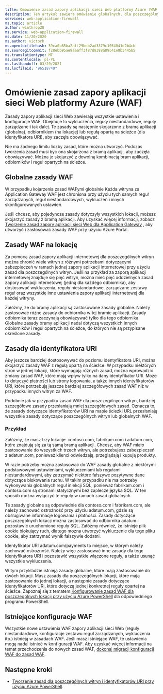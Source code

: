 ```yaml
---
title: Omówienie zasad zapory aplikacji sieci Web platformy Azure (WAF)
description: Ten artykuł zawiera omówienie globalnych, dla poszczególnych witryn i zasad dotyczących identyfikatorów URI dla zapory aplikacji sieci Web (WAF).
services: web-application-firewall
ms.topic: article
author: winthrop28
ms.service: web-application-firewall
ms.date: 11/20/2020
ms.author: victorh
ms.openlocfilehash: 59ca0b85ba2aff29bdb2ad3379c1054041d2b4cb
ms.sourcegitcommit: f28ebb95ae9aaaff3f87d8388a09b41e0b3445b5
ms.translationtype: MT
ms.contentlocale: pl-PL
ms.lasthandoff: 03/29/2021
ms.locfileid: "96518740"
---
```

# <a name="azure-web-application-firewall-waf-policy-overview"></a>Omówienie zasad zapory aplikacji sieci Web platformy Azure (WAF)

Zasady zapory aplikacji sieci Web zawierają wszystkie ustawienia i konfiguracje WAF. Obejmuje to wykluczenia, reguły niestandardowe, reguły zarządzane i tak dalej. Te zasady są następnie skojarzone z bramą aplikacji (globalną), odbiornikiem (na lokację) lub regułą opartą na ścieżce (dla identyfikatora URI), aby zaczęła obowiązywać.

Nie ma żadnego limitu liczby zasad, które można utworzyć. Podczas tworzenia zasad musi być ona skojarzona z bramą aplikacji, aby zaczęła obowiązywać. Można je skojarzyć z dowolną kombinacją bram aplikacji, odbiorników i reguł opartych na ścieżce.

## <a name="global-waf-policy"></a>Globalne zasady WAF

W przypadku kojarzenia zasad WAFymi globalnie Każda witryna za Application Gateway WAF jest chroniona przy użyciu tych samych reguł zarządzanych, reguł niestandardowych, wykluczeń i innych skonfigurowanych ustawień.

Jeśli chcesz, aby pojedyncze zasady dotyczyły wszystkich lokacji, możesz skojarzyć zasady z bramą aplikacji. Aby uzyskać więcej informacji, zobacz [Tworzenie zasad zapory aplikacji sieci Web dla Application Gateway](create-waf-policy-ag.md) , aby utworzyć i zastosować zasady WAF przy użyciu Azure Portal. 

## <a name="per-site-waf-policy"></a>Zasady WAF na lokację

Za pomocą zasad zapory aplikacji internetowej dla poszczególnych witryn można chronić wiele witryn z różnymi potrzebami dotyczącymi zabezpieczeń w ramach jednej zapory aplikacji internetowej przy użyciu zasad dla poszczególnych witryn. Jeśli na przykład za zaporą aplikacji internetowej znajduje się pięć witryn, można mieć pięć oddzielnych zasad zapory aplikacji internetowej (jedną dla każdego odbiornika), aby dostosować wykluczenia, reguły niestandardowe, zarządzane zestawy reguł oraz wszystkie inne ustawienia zapory aplikacji internetowej dla każdej witryny.

Załóżmy, że do bramy aplikacji są zastosowane zasady globalne. Należy zastosować różne zasady do odbiornika w tej bramie aplikacji. Zasady odbiornika teraz zaczynają obowiązywać tylko dla tego odbiornika. Globalne zasady bramy aplikacji nadal dotyczą wszystkich innych odbiorników i reguł opartych na ścieżce, do których nie są przypisane określone zasady.

## <a name="per-uri-policy"></a>Zasady dla identyfikatora URI

Aby jeszcze bardziej dostosowywać do poziomu identyfikatora URI, można skojarzyć zasady WAF z regułą opartą na ścieżce. W przypadku niektórych stron w jednej lokacji, które wymagają różnych zasad, można wprowadzić zmiany zasad WAF, które mają wpływ tylko na dany identyfikator URI. Może to dotyczyć płatności lub strony logowania, a także innych identyfikatorów URI, które potrzebują jeszcze bardziej szczegółowych zasad WAF niż w przypadku innych witryn za WAF.

Podobnie jak w przypadku zasad WAF dla poszczególnych witryn, bardziej szczegółowe zasady przesłaniają mniej szczegółowych zasad. Oznacza to, że zasady dotyczące identyfikatorów URI na mapie ścieżki URL przesłaniają wszystkie zasady dotyczące poszczególnych witryn lub globalnych WAF.

### <a name="example"></a>Przykład

Załóżmy, że masz trzy lokacje: contoso.com, fabrikam.com i adatum.com, które znajdują się za tą samą bramą aplikacji. Chcesz, aby WAF miało zastosowanie do wszystkich trzech witryn, ale potrzebujesz zabezpieczeń z adatum.com, ponieważ klienci odwiedzają, przeglądają i kupują produkty.

W razie potrzeby można zastosować do WAF zasady globalne z niektórymi podstawowymi ustawieniami, wykluczeniami lub regułami niestandardowymi, aby zatrzymać niektóre fałszywe pozytywne dane dotyczące blokowania ruchu. W takim przypadku nie ma potrzeby wykonywania globalnych reguł iniekcji SQL, ponieważ fabrikam.com i contoso.com są stronami statycznymi bez zaplecze języka SQL. W ten sposób można wyłączyć te reguły w ramach zasad globalnych.

Te zasady globalne są odpowiednie dla contoso.com i fabrikam.com, ale należy zachować ostrożność przy użyciu adatum.com, gdzie są obsługiwane informacje logowania i płatności. Zasady dotyczące poszczególnych lokacji można zastosować do odbiornika adatum i pozostawić uruchomione reguły SQL. Załóżmy również, że istnieje plik cookie blokujący ruch, dlatego można utworzyć wykluczenie dla tego pliku cookie, aby zatrzymać wynik fałszywie dodatni. 

Identyfikator URI adatum.com/payments to miejsce, w którym należy zachować ostrożność. Należy więc zastosować inne zasady dla tego identyfikatora URI i pozostawić wszystkie włączone reguły, a także usunąć wszystkie wykluczenia.

W tym przykładzie istnieją zasady globalne, które mają zastosowanie do dwóch lokacji. Masz zasady dla poszczególnych lokacji, które mają zastosowanie do jednej lokacji, a następnie zasady dotyczące identyfikatorów URI, które dotyczą jednej konkretnej reguły opartej na ścieżce. Zapoznaj się z tematem [Konfigurowanie zasad WAF dla poszczególnych lokacji przy użyciu Azure PowerShell](per-site-policies.md) dla odpowiedniego programu PowerShell.

## <a name="existing-waf-configurations"></a>Istniejące konfiguracje WAF

Wszystkie nowe ustawienia WAF zapory aplikacji sieci Web (reguły niestandardowe, konfiguracje zestawu reguł zarządzanych, wykluczenia itp.) istnieją w zasadach WAF. Jeśli masz istniejące WAF, te ustawienia mogą nadal istnieć w konfiguracji WAF. Aby uzyskać więcej informacji na temat przechodzenia do nowych zasad WAF, [dokonaj migracji konfiguracji WAF do zasad WAF](./migrate-policy.md). 


## <a name="next-steps"></a>Następne kroki

- [Tworzenie zasad dla poszczególnych witryn i identyfikatorów URI przy użyciu Azure PowerShell](per-site-policies.md).
